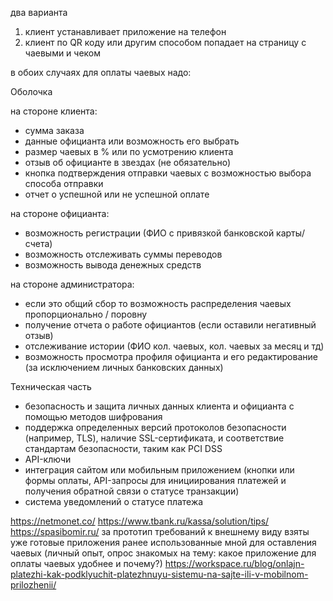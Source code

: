два варианта 
1. клиент устанавливает приложение на телефон
2. клиент по QR коду или другим способом попадает на страницу с чаевыми и чеком

в обоих случаях для оплаты чаевых надо:

Оболочка 

на стороне клиента:
 - сумма заказа
 - данные официанта или возможность его выбрать
 - размер чаевых в % или по усмотрению клиента
 - отзыв об официанте в звездах (не обязательно)
 - кнопка подтверждения отправки чаевых с возможностью выбора способа отправки 
 - отчет о успешной или не успешной оплате

 на стороне официанта:
 - возможность регистрации (ФИО с привязкой банковской карты/счета)
 - возможность отслеживать суммы переводов
 - возможность вывода денежных средств

на стороне администратора:
 - если это общий сбор то возможность распределения чаевых пропорционально / поровну
 - получение отчета о работе официантов (если оставили негативный отзыв)
 - отслеживание истории (ФИО кол. чаевых, кол. чаевых за месяц и тд) 
 - возможность просмотра профиля официанта и его редактирование (за исключением личных банковских данных)

Техническая часть

 - безопасность и защита личных данных клиента и официанта с помощью методов шифрования
 - поддержка определенных версий протоколов безопасности (например, TLS), наличие SSL-сертификата, и соответствие стандартам безопасности, таким как PCI DSS
 - API-ключи
 - интеграция сайтом или мобильным приложением (кнопки или формы оплаты, API-запросы для инициирования платежей и получения обратной связи о статусе транзакции)
 - система уведомлений о статусе платежа

https://netmonet.co/
https://www.tbank.ru/kassa/solution/tips/
https://spasibomir.ru/
за прототип требований к внешнему виду взяты уже готовые приложения ранее использованные мной для оставления чаевых (личный опыт, опрос знакомых на тему: какое приложение для оплаты чаевых удобнее и почему?) 
https://workspace.ru/blog/onlajn-platezhi-kak-podklyuchit-platezhnuyu-sistemu-na-sajte-ili-v-mobilnom-prilozhenii/

